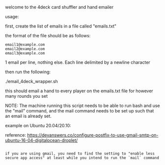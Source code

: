 welcome to the 4deck card shuffler and hand emailer

usage:

first, create the list of emails in a file called "emails.txt"

the format of the file should be as follows:

```
email1@example.com  
email2@example.com  
email3@example.com  
```

1 email per line, nothing else. Each line delimited by a newline character

then run the following:

./email_4deck_wrapper.sh <number of rounds to play>


this should email a hand to every player on the emails.txt file for however many rounds you set


NOTE:
The machine running this script needs to be able to run bash and use the "mail" command, and the mail command needs to be set up such that an email is already set.

example on Ubuntu 20.04/20.10:

reference: https://devanswers.co/configure-postfix-to-use-gmail-smtp-on-ubuntu-16-04-digitalocean-droplet/
```

if you are using gmail, you need to find the setting to "enable less secure app access" at least while you intend to run the `mail` command
